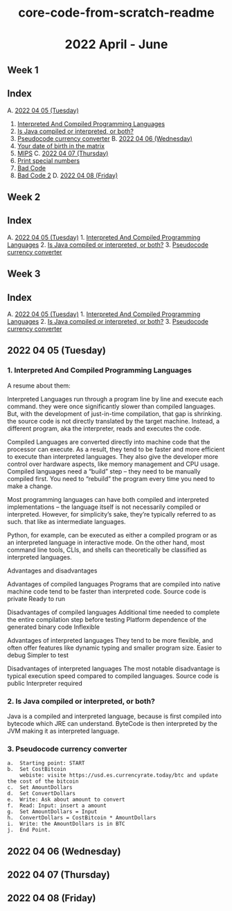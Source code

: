 <h1 align="center">core-code-from-scratch-readme</h1>
<h1 align="center">2022 April - June</h1>
 
 <h2>Week 1</h2>

## Index

A. [2022 04 05 (Tuesday)](#2022-04-05-Tuesday)
1. [Interpreted And Compiled Programming Languages](#1-Interpreted-And-Compiled-Programming-Languages)
2. [Is Java compiled or interpreted, or both?](#2-Is-Java-compiled-or-interpreted,-or-both?)
3. [Pseudocode currency converter](#3-Pseudocode-currency-converter)
B. [2022 04 06 (Wednesday)](#2022-04-06-Wednesday)
1. [Your date of birth in the matrix](#1-Your-date-of-birth-in-the-matrix)
2. [MIPS](#2-MIPS)
C. [2022 04 07 (Thursday)](#2022-04-07-Thursday)
1. [Print special numbers](#1-Print-special-numbers)
2. [Bad Code](#2-Bad-Code)
3. [Bad Code 2](#3-Bad-code-2)
D. [2022 04 08 (Friday)](#2022-04-08-Friday)


 <h2>Week 2</h2>

## Index

A. [2022 04 05 (Tuesday)](#2022-04-05-Tuesday)
	1. [Interpreted And Compiled Programming Languages](##1-Interpreted-And-Compiled-Programming-Languages)
	2. [Is Java compiled or interpreted, or both?](#2-Is-Java-compiled-or-interpreted,-or-both?)
	3. [Pseudocode currency converter](#3-Pseudocode-currency-converter)

<h2>Week 3</h2>

## Index

A. [2022 04 05 (Tuesday)](#2022-04-05-Tuesday)
	1. [Interpreted And Compiled Programming Languages](##1-Interpreted-And-Compiled-Programming-Languages)
	2. [Is Java compiled or interpreted, or both?](#2-Is-Java-compiled-or-interpreted,-or-both?)
	3. [Pseudocode currency converter](#3-Pseudocode-currency-converter)


## 2022 04 05 (Tuesday)

### 1.	Interpreted And Compiled Programming Languages

A resume about them:

Interpreted Languages run through a program line by line and execute each command. 
they were once significantly slower than compiled languages. But, with the development of just-in-time compilation, that gap is shrinking.
the source code is not directly translated by the target machine. Instead, a different program, aka the interpreter, reads and executes the code.


Compiled Languages are converted directly into machine code that the processor can execute. As a result, they tend to be faster and more efficient to execute than interpreted languages. 
They also give the developer more control over hardware aspects, like memory management and CPU usage.
Compiled languages need a “build” step – they need to be manually compiled first. You need to “rebuild” the program every time you need to make a change. 


Most programming languages can have both compiled and interpreted implementations – the language itself is not necessarily compiled or interpreted.
However, for simplicity’s sake, they’re typically referred to as such. that like as intermediate languages.

Python, for example, can be executed as either a compiled program or as an interpreted language in interactive mode. On the other hand, most command line tools, CLIs, and shells can theoretically be classified as interpreted languages.


Advantages and disadvantages

Advantages of compiled languages
	Programs that are compiled into native machine code tend to be faster than interpreted code. 
	Source code is private
	Ready to run

Disadvantages of compiled languages
	Additional time needed to complete the entire compilation step before testing
	Platform dependence of the generated binary code
	Inflexible

Advantages of interpreted languages
	They tend to be more flexible, and often offer features like dynamic typing and smaller program size. 
	Easier to debug
	Simpler to test

Disadvantages of interpreted languages
	The most notable disadvantage is typical execution speed compared to compiled languages.
	Source code is public
	Interpreter required



### 2. 	Is Java compiled or interpreted, or both?
Java is a compiled and interpreted language, because is first compiled into bytecode which JRE can understand. ByteCode is then interpreted by the JVM making it as interpreted language.


### 3. Pseudocode currency converter

	a.	Starting point: START
	b.	Set CostBitcoin
		webiste: visite https://usd.es.currencyrate.today/btc and update the cost of the bitcoin
	c.	Set AmountDollars
	d.	Set ConvertDollars 
	e.	Write: Ask about amount to convert
	f.	Read: Input: insert a amount
	g.	Set AmountDollars = Input
	h.	ConvertDollars = CostBitcoin * AmountDollars
	i.	Write: the AmountDollars is in BTC
	j.	End Point.
	
## 2022 04 06 (Wednesday)

## 2022 04 07 (Thursday)

## 2022 04 08 (Friday)
